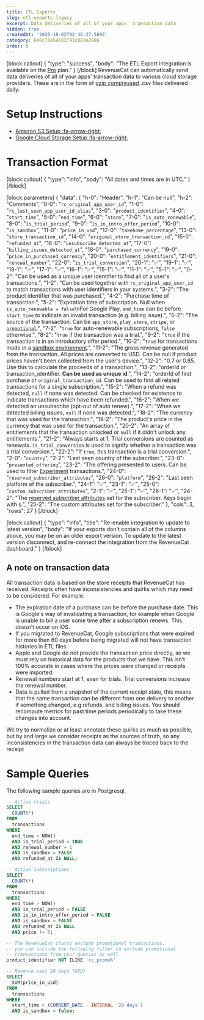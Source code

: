 ```yaml
---
title: ETL Exports
slug: etl-exports-legacy
excerpt: Data deliveries of all of your apps' transaction data
hidden: true
createdAt: '2020-10-02T02:46:37.589Z'
category: 648c78a54082791c882e2686
order: 5
---
```

[block:callout]
{
  "type": "success",
  "body": "The ETL Export integration is available on the [Pro](https://www.revenuecat.com/pricing) plan."
}
[/block]
RevenueCat can automatically send data deliveries of all of your apps' transaction data to various cloud storage providers. These are in the form of [gzip compressed](https://en.wikipedia.org/wiki/Gzip) .csv files delivered daily.

# Setup Instructions

* [Amazon S3 Setup :fa-arrow-right:](doc:etl-s3)
* [Google Cloud Storage Setup :fa-arrow-right:](doc:etl-gcp)

# Transaction Format
[block:callout]
{
  "type": "info",
  "body": "All dates and times are in UTC."
}
[/block]

[block:parameters]
{
  "data": {
    "h-0": "Header",
    "h-1": "Can be null",
    "h-2": "Comments",
    "0-0": "`rc_original_app_user_id`",
    "1-0": "`rc_last_seen_app_user_id_alias`",
    "3-0": "`product_identifier`",
    "4-0": "`start_time`",
    "5-0": "`end_time`",
    "6-0": "`store`",
    "7-0": "`is_auto_renewable`",
    "8-0": "`is_trial_period`",
    "9-0": "`is_in_intro_offer_period`",
    "10-0": "`is_sandbox`",
    "11-0": "`price_in_usd`",
    "12-0": "`takehome_percentage`",
    "13-0": "`store_transaction_id`",
    "14-0": "`original_store_transaction_id`",
    "15-0": "`refunded_at`",
    "16-0": "`unsubscribe_detected_at`",
    "17-0": "`billing_issues_detected_at`",
    "18-0": "`purchased_currency`",
    "19-0": "`price_in_purchased_currency`",
    "20-0": "`entitlement_identifiers`",
    "21-0": "`renewal_number`",
    "22-0": "`is_trial_conversion`",
    "20-1": "✅",
    "19-1": "✅",
    "18-1": "✅",
    "17-1": "✅",
    "16-1": "✅",
    "15-1": "✅",
    "11-1": "✅",
    "5-1": "✅",
    "0-2": "Can be used as a unique user identifier to find all of a user's transactions.",
    "1-2": "Can be used together with `rc_original_app_user_id` to match transactions with user identifiers in your systems.",
    "3-2": "The product identifier that was purchased.",
    "4-2": "Purchase time of transaction.",
    "5-2": "Expiration time of subscription. Null when `is_auto_renewable = false`\nFor Google Play, `end_time` can be before `start_time` to indicate an invalid transaction (e.g. billing issue).",
    "6-2": "The source of the transaction. Can be `app_store`, `play_store`, `stripe`, or [`promotional`](doc:promotionals).",
    "7-2": "`true` for auto-renewable subscriptions, `false` otherwise.",
    "8-2": "`true` if the transaction was a trial.",
    "9-2": "`true` if the transaction is in an introductory offer period.",
    "10-2": "`true` for transactions made in a [sandbox environment](doc:sandbox).",
    "11-2": "The gross revenue generated from the transaction. All prices are converted to USD. Can be null if product prices haven't been collected from the user's device.",
    "12-2": "0.7 or 0.85. Use this to calculate the proceeds of a transaction.",
    "13-2": "orderId or transaction_identifier. **​Can be used as unique id**.",
    "14-2": "orderId of first purchase or `original_transaction_id`. Can be used to find all related transactions for a single subscription.",
    "15-2": "When a refund was detected, `null` if none was detected. Can be checked for existence to indicate transactions which have been refunded.",
    "16-2": "When we detected an unsubscribe (opt-out of auto renew).",
    "17-2": "When we detected billing issues, `null` if none was detected.",
    "18-2": "The currency that was used for the transaction.",
    "19-2": "The product's price in the currency that was used for the transaction.",
    "20-2": "An array of entitlements that the transaction unlocked or `null` if it didn't unlock any entitlements.",
    "21-2": "Always starts at 1. Trial conversions are counted as renewals. `is_trial_conversion` is used to signify whether a transaction was a trial conversion.",
    "22-2": "If `true`, this transaction is a trial conversion.",
    "2-0": "`country`",
    "2-2": "Last seen country of the subscriber.",
    "23-0": "`presented_offering`",
    "23-2": "The offering presented to users. Can be used to filter [Experiment](doc:experiments-overview) transactions.",
    "24-0": "`reserved_subscriber_attributes`",
    "26-0": "`platform`",
    "26-2": "Last seen platform of the subscriber.",
    "24-1": "✅",
    "23-1": "✅",
    "25-0": "`custom_subscriber_attributes`",
    "2-1": "✅",
    "25-1": "✅",
    "26-1": "✅",
    "24-2": "The [reserved subscriber attributes](doc:subscriber-attributes#reserved-attributes) set for the subscriber. Keys begin with `$`.",
    "25-2": "The custom attributes set for the subscriber."
  },
  "cols": 3,
  "rows": 27
}
[/block]

[block:callout]
{
  "type": "info",
  "title": "Re-enable integration to update to latest version",
  "body": "If your exports don't contain all of the columns above, you may be on an older export version. To update to the latest version disconnect, and re-connect the integration from the RevenueCat dashboard."
}
[/block]
## A note on transaction data
All transaction data is based on the store receipts that RevenueCat has received. Receipts often have inconsistencies and quirks which may need to be considered. For example:
- The expiration date of a purchase can be before the purchase date. This is Google's way of invalidating a transaction, for example when Google is unable to bill a user some time after a subscription renews. This doesn’t occur on iOS.
- If you migrated to RevenueCat, Google subscriptions that were expired for more then 60 days before being migrated will not have transaction histories in ETL files.
- Apple and Google do not provide the transaction price directly, so we must rely on historical data for the products that we have. This isn’t 100% accurate in cases where the prices were changed or receipts were imported.
- Renewal numbers start at 1, even for trials. Trial conversions increase the renewal number.
- Data is pulled from a snapshot of the current receipt state, this means that the same transaction can be different from one delivery to another if something changed, e.g.refunds, and billing issues. You should recompute metrics for past time periods periodically to take these changes into account.

We try to normalize or at least annotate these quirks as much as possible, but by and large we consider receipts as the sources of truth, so any inconsistencies in the transaction data can always be traced back to the receipt

# Sample Queries

The following sample queries are in Postgresql.
```sql Active Trials
-- Active trials
SELECT
  COUNT(*)
FROM
  transactions
WHERE
  end_time > NOW()
  AND is_trial_period = TRUE
  AND renewal_number = 1
  AND is_sandbox = FALSE
  AND refunded_at IS NULL;
```
```sql Active Subscriptions
-- Active subscriptions
SELECT
  COUNT(*)
FROM
  transactions
WHERE
  end_time > NOW()
  AND is_trial_period = FALSE
  AND is_in_intro_offer_period = FALSE
  AND is_sandbox = FALSE
  AND refunded_at IS NULL
  AND price != 0;

-- The RevenueCat charts exclude promotional transactions.
-- you can include the following filter to exclude promotional
-- transactions from your queries as well
product_identifier NOT ILIKE 'rc_promo%'
```
```sql Revenue
-- Revenue past 28 days (USD)
SELECT
  SUM(price_in_usd)
FROM
  transactions
WHERE
  start_time > (CURRENT_DATE - INTERVAL '28 days')
  AND is_sandbox = false;
```
